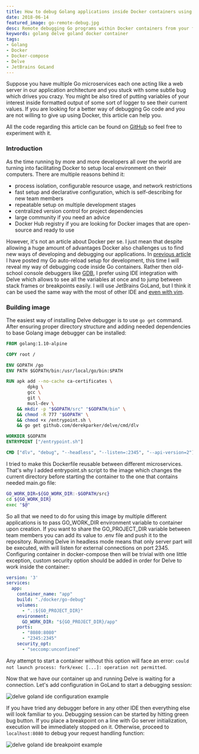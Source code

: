```yaml
---
title: How to debug Golang applications inside Docker containers using Delve
date: 2018-06-14
featured_image: go-remote-debug.jpg
desc: Remote debugging Go programs within Docker containers from your favorite IDE (Goland, of course)
keywords: golang delve goland docker container
tags:
- Golang
- Docker
- Docker-compose
- Delve
- JetBrains GoLand
---
```

Suppose you have multiple Go microservices each one acting like a web server in our application architecture and you stuck with some subtle bug which drives you crazy. You might be also tired of putting variables of your interest inside formatted output of some sort of logger to see their current values. If you are looking for a better way of debugging Go code and you are not willing to give up using Docker, this article can help you.
<!--more-->
All the code regarding this article can be found on [GitHub](https://github.com/mikemadisonweb/go-debug-example) so feel free to experiment with it.

### Introduction
As the time running by more and more developers all over the world are turning into facilitating Docker to setup local environment on their computers. There are multiple reasons behind it:
- process isolation, configurable resource usage, and network restrictions
- fast setup and declarative configuration, which is self-describing for new team members
- repeatable setup on multiple development stages
- centralized version control for project dependencies
- large community if you need an advice
- Docker Hub registry if you are looking for Docker images that are open-source and ready to use

However, it's not an article about Docker per se. I just mean that despite allowing a huge amount of advantages Docker also challenges us to find new ways of developing and debugging our applications. In [previous article](/2018/03/06/go-autoreload/) I have posted my Go auto-reload setup for development, this time I will reveal my way of debugging code inside Go containers. Rather then old-school console debuggers like [GDB](https://golang.org/doc/gdb), I prefer using IDE integration with Delve which allows to see all the variables at once and to jump between stack frames or breakpoints easily. I will use JetBrains GoLand, but I think it can be used the same way with the most of other IDE and [even with vim](https://github.com/sebdah/vim-delve).

### Building image
The easiest way of installing Delve debugger is to use `go get` command. After ensuring proper directory structure and adding needed dependencies to base Golang image debugger can be installed:
```Dockerfile
FROM golang:1.10-alpine

COPY root /

ENV GOPATH /go
ENV PATH $GOPATH/bin:/usr/local/go/bin:$PATH

RUN apk add --no-cache ca-certificates \
        dpkg \
        gcc \
        git \
        musl-dev \
    && mkdir -p "$GOPATH/src" "$GOPATH/bin" \
    && chmod -R 777 "$GOPATH" \
    && chmod +x /entrypoint.sh \
    && go get github.com/derekparker/delve/cmd/dlv

WORKDIR $GOPATH
ENTRYPOINT ["/entrypoint.sh"]

CMD ["dlv", "debug", "--headless", "--listen=:2345", "--api-version=2"]
```
I tried to make this Dockerfile reusable between different microservices. That's why I added entrypoint.sh script to the image which changes the current directory before starting the container to the one that contains needed main.go file:
```bash
GO_WORK_DIR=${GO_WORK_DIR:-$GOPATH/src}
cd ${GO_WORK_DIR}
exec "$@"
```
So all that we need to do for using this image by multiple different applications is to pass GO_WORK_DIR environment variable to container upon creation. If you want to share the GO_PROJECT_DIR variable between team members you can add its value to .env file and push it to the repository.
Running Delve in headless mode means that only server part will be executed, with will listen for external connections on port 2345. Configuring container in docker-compose then will be trivial with one little exception, custom security option should be added in order for Delve to work inside the container:
```yaml
version: '3'
services:
  app:
    container_name: "app"
    build: "./docker/go-debug"
    volumes:
      - ".:${GO_PROJECT_DIR}"
    environment:
      GO_WORK_DIR: "${GO_PROJECT_DIR}/app"
    ports:
      - "8080:8080"
      - "2345:2345"
    security_opt:
      - "seccomp:unconfined"
```
Any attempt to start a container without this option will face an error: `could not launch process: fork/exec [...]: operation not permitted`.

Now that we have our container up and running Delve is waiting for a connection. Let's add configuration in GoLand to start a debugging session:

![delve goland ide configuration example](go-debug-configuration-ide.png)

If you have tried any debugger before in any other IDE then everything else will look familiar to you. Debugging session can be started by hitting green bug button. If you place a breakpoint on a line with Go server initialization, execution will be immediately stopped on it. Otherwise, proceed to `localhost:8080` to debug your request handling function:

![delve goland ide breakpoint example](go-debug-breakpoint.png)